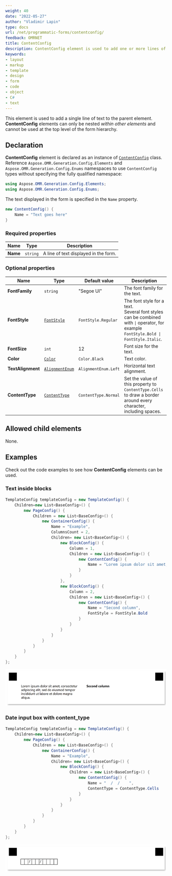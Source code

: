 ```yaml
---
weight: 40
date: "2022-05-27"
author: "Vladimir Lapin"
type: docs
url: /net/programmatic-forms/contentconfig/
feedback: OMRNET
title: ContentConfig
description: ContentConfig element is used to add one or more lines of text to the parent element.
keywords:
- layout
- markup
- template
- design
- form
- code
- object
- C#
- text
---
```


This element is used to add a single line of text to the parent element. **ContentConfig** elements can only be nested _within other elements_ and cannot be used at the top level of the form hierarchy.

## Declaration

**ContentConfig** element is declared as an instance of [`ContentConfig`](https://reference.aspose.com/omr/net/aspose.omr.generation.config.elements/contentconfig/) class. Reference `Aspose.OMR.Generation.Config.Elements` and `Aspose.OMR.Generation.Config.Enums` namespaces to use `ContentConfig` types without specifying the fully qualified namespace:

```csharp
using Aspose.OMR.Generation.Config.Elements;
using Aspose.OMR.Generation.Config.Enums;
```

The text displayed in the form is specified in the `Name` property.

```csharp
new ContentConfig() {
	Name = "Text goes here"
}
```

### Required properties

Name | Type | Description
---- | ---- | -----------
**Name** | `string` | A line of text displayed in the form.

### Optional properties

Name | Type | Default value | Description
---- | ---- | ------------- | -----------
**FontFamily** | `string` | "Segoe UI" | The font family for the text.
**FontStyle** | [`FontStyle`](https://reference.aspose.com/omr/net/aspose.omr.generation/fontstyle/) | `FontStyle.Regular` | The font style for a text.<br />Several font styles can be combined with `\|` operator, for example `FontStyle.Bold \| FontStyle.Italic`.
**FontSize** | `int` | 12 | Font size for the text.
**Color** | [`Color`](https://reference.aspose.com/omr/net/aspose.omr.generation/color/) | `Color.Black` | Text color.
**TextAlignment** | [`AlignmentEnum`](https://reference.aspose.com/omr/net/aspose.omr.generation.config.enums/alignmentenum/) | `AlignmentEnum.Left` | Horizontal text alignment.
**ContentType** | [`ContentType`](https://reference.aspose.com/omr/net/aspose.omr.generation.config.enums/contenttype/) | `ContentType.Normal` | Set the value of this property to `ContentType.Cells` to draw a border around every character, including spaces.

## Allowed child elements

None.

## **Examples**

Check out the code examples to see how **ContentConfig** elements can be used.

### Text inside blocks

```csharp
TemplateConfig templateConfig = new TemplateConfig() {
	Children=new List<BaseConfig>() {
		new PageConfig() {
			Children = new List<BaseConfig>() {
				new ContainerConfig() {
					Name = "Example",
					ColumnsCount = 2,
					Children= new List<BaseConfig>() {
						new BlockConfig() {
							Column = 1,
							Children = new List<BaseConfig>() {
								new ContentConfig() {
									Name = "Lorem ipsum dolor sit amet, consectetur adipiscing elit, sed do eiusmod tempor incididunt ut labore et dolore magna aliqua."
								}
							}
						},
						new BlockConfig() {
							Column = 2,
							Children = new List<BaseConfig>() {
								new ContentConfig() {
									Name = "Second column",
									FontStyle = FontStyle.Bold
								}
							}
						}
					}
				}
			}
		}
	}
};
```

![Text](content.png)

### Date input box with content_type

```csharp
TemplateConfig templateConfig = new TemplateConfig() {
	Children=new List<BaseConfig>() {
		new PageConfig() {
			Children = new List<BaseConfig>() {
				new ContainerConfig() {
					Name = "Example",
					Children= new List<BaseConfig>() {
						new BlockConfig() {
							Children = new List<BaseConfig>() {
								new ContentConfig() {
									Name = "  /  /    ",
									ContentType = ContentType.Cells
								}
							}
						}
					}
				}
			}
		}
	}
};
```

![Date input box with content_type](date-box.png)
